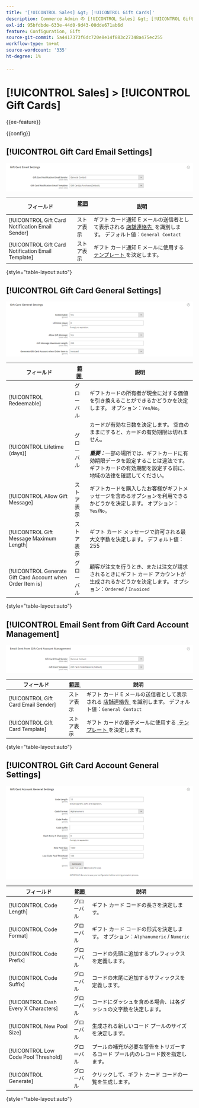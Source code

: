 ```yaml
---
title: '[!UICONTROL Sales] &gt; [!UICONTROL Gift Cards]'
description: Commerce Admin の [!UICONTROL Sales] &gt; [!UICONTROL Gift Cards] ページで設定を確認します。
exl-id: 95bfdbde-633e-44d0-9d43-00dde671ab6d
feature: Configuration, Gift
source-git-commit: 5a4417373f6dc720e8e14f883c27348a475ec255
workflow-type: tm+mt
source-wordcount: '335'
ht-degree: 1%

---
```


# [!UICONTROL Sales] > [!UICONTROL Gift Cards]

{{ee-feature}}

{{config}}

## [!UICONTROL Gift Card Email Settings]

![&#x200B; ギフト カード E メールの設定 &#x200B;](./assets/gift-cards-gift-card-email-settings.png)<!-- zoom -->

<!-- [Gift Card Email Settings](https://experienceleague.adobe.com/ja/docs/commerce-admin/stores-sales/point-of-purchase/gift-cards/product-gift-card-accounts#configure-gift-card-accounts) -->

| フィールド | [&#x200B; 範囲 &#x200B;](../../getting-started/websites-stores-views.md#scope-settings) | 説明 |
|--- |--- |--- |
| [!UICONTROL Gift Card Notification Email Sender] | ストア表示 | ギフト カード通知 E メールの送信者として表示される [&#x200B; 店舗連絡先 &#x200B;](../../getting-started/store-details.md#store-email-addresses) を識別します。 デフォルト値：`General Contact` |
| [!UICONTROL Gift Card Notification Email Template] | ストア表示 | ギフト カード通知 E メールに使用する [&#x200B; テンプレート &#x200B;](../../systems/email-templates.md) を決定します。 |

{style="table-layout:auto"}

## [!UICONTROL Gift Card General Settings]

![&#x200B; ギフト カードの一般設定 &#x200B;](./assets/gift-cards-gift-card-general-settings.png)<!-- zoom -->

<!-- [Gift Card General Settings](https://experienceleague.adobe.com/ja/docs/commerce-admin/stores-sales/point-of-purchase/gift-cards/product-gift-card-accounts#configure-gift-card-accounts) -->

| フィールド | [&#x200B; 範囲 &#x200B;](../../getting-started/websites-stores-views.md#scope-settings) | 説明 |
|--- |--- |--- |
| [!UICONTROL Redeemable] | グローバル | ギフトカードの所有者が現金に対する価値を引き換えることができるかどうかを決定します。 オプション：`Yes`/`No`。 |
| [!UICONTROL Lifetime (days)] | グローバル | カードが有効な日数を決定します。 空白のままにすると、カードの有効期限は切れません。 <br/><br/>**_重要：_**&#x200B;一部の場所では、ギフトカードに有効期限データを設定することは違法です。 ギフトカードの有効期間を設定する前に、地域の法律を確認してください。 |
| [!UICONTROL Allow Gift Message] | ストア表示 | ギフトカードを購入したお客様がギフトメッセージを含めるオプションを利用できるかどうかを決定します。 オプション：`Yes`/`No`。 |
| [!UICONTROL Gift Message Maximum Length] | ストア表示 | ギフト カード メッセージで許可される最大文字数を決定します。 デフォルト値：255 |
| [!UICONTROL Generate Gift Card Account when Order Item is] | グローバル | 顧客が注文を行うとき、または注文が請求されるときにギフト カード アカウントが生成されるかどうかを決定します。 オプション：`Ordered` / `Invoiced` |

{style="table-layout:auto"}

## [!UICONTROL Email Sent from Gift Card Account Management]

![&#x200B; ギフト カード アカウント管理から送信された電子メール &#x200B;](./assets/gift-cards-email-sent-from-account.png)<!-- zoom -->

<!-- [Email Sent from Gift Card Account Management](https://experienceleague.adobe.com/ja/docs/commerce-admin/stores-sales/point-of-purchase/gift-cards/product-gift-card-accounts#configure-gift-card-accounts) -->

| フィールド | [&#x200B; 範囲 &#x200B;](../../getting-started/websites-stores-views.md#scope-settings) | 説明 |
|--- |--- |--- |
| [!UICONTROL Gift Card Email Sender] | ストア表示 | ギフト カード E メールの送信者として表示される [&#x200B; 店舗連絡先 &#x200B;](../../getting-started/store-details.md#store-email-addresses) を識別します。 デフォルト値：`General Contact` |
| [!UICONTROL Gift Card Template] | ストア表示 | ギフト カードの電子メールに使用する [&#x200B; テンプレート &#x200B;](../../systems/email-templates.md) を決定します。 |

{style="table-layout:auto"}

## [!UICONTROL Gift Card Account General Settings]

![&#x200B; ギフト カード アカウントの一般設定 &#x200B;](./assets/gift-cards-gift-card-account-general-settings.png)<!-- zoom -->

<!-- [Gift Card Account General Settings](https://experienceleague.adobe.com/ja/docs/commerce-admin/stores-sales/point-of-purchase/gift-cards/product-gift-card-accounts#configure-gift-card-accounts) -->

| フィールド | [&#x200B; 範囲 &#x200B;](../../getting-started/websites-stores-views.md#scope-settings) | 説明 |
|--- |--- |--- |
| [!UICONTROL Code Length] | グローバル | ギフト カード コードの長さを決定します。 |
| [!UICONTROL Code Format] | グローバル | ギフト カード コードの形式を決定します。 オプション：`Alphanumeric` / `Numeric` |
| [!UICONTROL Code Prefix] | グローバル | コードの先頭に追加するプレフィックスを定義します。 |
| [!UICONTROL Code Suffix] | グローバル | コードの末尾に追加するサフィックスを定義します。 |
| [!UICONTROL Dash Every X Characters] | グローバル | コードにダッシュを含める場合、は各ダッシュの文字数を決定します。 |
| [!UICONTROL New Pool Size] | グローバル | 生成される新しいコード プールのサイズを決定します。 |
| [!UICONTROL Low Code Pool Threshold] | グローバル | プールの補充が必要な警告をトリガーするコード プール内のレコード数を指定します。 |
| [!UICONTROL Generate] | グローバル | クリックして、ギフト カード コードの一覧を生成します。 |

{style="table-layout:auto"}
